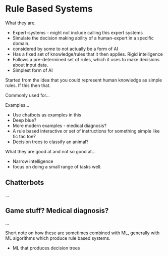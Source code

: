 # Rule Based Systems



What they are.

- Expert-systems - might not include calling this expert systems
- Simulate the decision making ability of a human-expert in a specific domain.
- considered by some to not actually be a form of AI
- Has a fixed set of knowledge/rules that it then applies. Rigid intelligence
- Follows a pre-determined set of rules, which it uses to make decisions about input data.
- Simplest form of AI


Started from the idea that you could represent human knowledge as simple rules. If this then that.


Commonly used for...

Examples...

- Use chatbots as examples in this
- Deep blue?
- More modern examples - medical diagnosis?
- A rule based interactive or set of instructions for something simple like tic tac toe?
- Decision trees to classify an animal?


What they are good at and not so good at...

- Narrow intelligence
- focus on doing a small range of tasks well.




## Chatterbots

...


## Game stuff? Medical diagnosis?


...




Short note on how these are sometimes combined with ML, generally with ML algorithms which produce rule based systems.

- ML that produces decision trees
